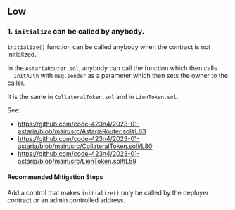 ## Low

### 1. `initialize` can be called by anybody.

`initialize()` function can be called anybody when the contract is not initialized.

In the `AstariaRouter.sol`, anybody can call the function which then calls `__initAuth` with `msg.sender` as a parameter which then sets the owner to the caller.

It is the same in `CollateralToken.sol` and in `LienToken.sol`.

See: 
- https://github.com/code-423n4/2023-01-astaria/blob/main/src/AstariaRouter.sol#L83
- https://github.com/code-423n4/2023-01-astaria/blob/main/src/CollateralToken.sol#L80
- https://github.com/code-423n4/2023-01-astaria/blob/main/src/LienToken.sol#L59

#### Recommended Mitigation Steps

Add a control that makes `initialize()` only be called by the deployer contract or an admin controlled address.